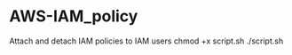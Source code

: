 # AWS-IAM_policy
Attach and detach IAM policies to IAM users
chmod +x script.sh 
./script.sh          
